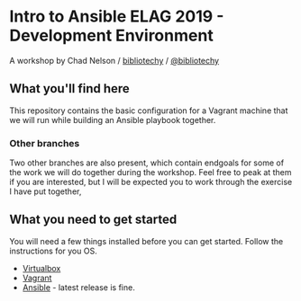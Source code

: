 # Intro to Ansible ELAG 2019 - Development Environment
A workshop by Chad Nelson / [bibliotechy](https://github.com/bibliotechy) / [@bibliotechy](https://twitter.com/bibliotechy)

## What you'll find here

This repository contains the basic configuration for a Vagrant machine that we will run while building an Ansible playbook together. 

### Other branches
Two other branches are also present, which contain endgoals for some of the work we will do together during the workshop. Feel free to peak at them if you are interested, but I will be expected you to work through the exercise I have put together, 

## What you need to get started

You will need a few things installed before you can get started. Follow the instructions for you OS.

* [Virtualbox](https://www.virtualbox.org/wiki/Downloads)
* [Vagrant](https://www.vagrantup.com/downloads.html)
* [Ansible](http://docs.ansible.com/ansible/intro_installation.html#installation) - latest release is fine.




